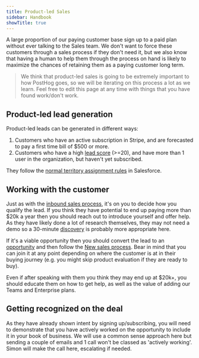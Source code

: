```yaml
---
title: Product-led Sales
sidebar: Handbook
showTitle: true
---
```


A large proportion of our paying customer base sign up to a paid plan without ever talking to the Sales team.  We don't want to force these customers through a sales process if they don't need it, but we also know that having a human to help them through the process on hand is likely to maximize the chances of retaining them as a paying customer long term.

> We think that product-led sales is going to be extremely important to how PostHog goes, so we will be iterating on this process a lot as we learn. Feel free to edit this page at any time with things that you have found work/don't work. 

## Product-led lead generation

Product-led leads can be generated in different ways:

1. Customers who have an active subscription in Stripe, and are forecasted to pay a first time bill of $500 or more.
2. Customers who have a high [lead score](/handbook/growth/sales/lead-scoring) (>=20), and have more than 1 user in the organization, but haven't yet subscribed.

They follow the [normal territory assignment rules](https://posthog.com/handbook/growth/sales/crm#how-we-do-lead-assignments) in Salesforce. 

## Working with the customer

Just as with the [inbound sales process](/handbook/growth/sales/new-sales), it's on you to decide how you qualify the lead.  If you think they have potential to end up paying more than $20k a year then you should reach out to introduce yourself and offer help.  As they have likely done a lot of research themselves, they may not need a demo so a 30-minute [discovery](/handbook/growth/sales/new-sales#maximizing-your-chance-of-success) is probably more appropriate here.

If it's a viable opportunity then you should convert the lead to an [opportunity](/handbook/growth/sales/crm#opportunities) and then follow the [New sales process](/handbook/growth/sales/new-sales). Bear in mind that you can join it at any point depending on where the customer is at in their buying journey (e.g. you might skip product evaluation if they are ready to buy).

Even if after speaking with them you think they may end up at $20k+, you should educate them on how to get help, as well as the value of adding our Teams and Enterprise plans.

## Getting recognized on the deal

As they have already shown intent by signing up/subscribing, you will need to demonstrate that you have actively worked on the opportunity to include it in your book of business.  We will use a common sense approach here but sending a couple of emails and 1 call won't be classed as 'actively working'. Simon will make the call here, escalating if needed. 
